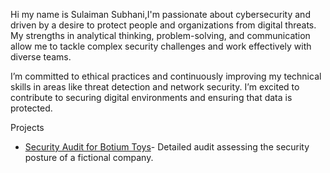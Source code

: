 Hi my name is Sulaiman Subhani,I'm passionate about cybersecurity and driven by a desire to protect people and organizations from digital threats. My strengths in analytical thinking, problem-solving, and communication allow me to tackle complex security challenges and work effectively with diverse teams.

I’m committed to ethical practices and continuously improving my technical skills in areas like threat detection and network security. I’m excited to contribute to securing digital environments and ensuring that data is protected.

Projects
- [Security Audit for Botium Toys](https://github.com/Aizensosuke13/security-audit)- Detailed audit assessing the security posture of a fictional company.
  





